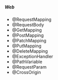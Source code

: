 ##### Web

- @RequestMapping
- @RequestBody
- @GetMapping
- @PostMapping
- @PatchMapping
- @PutMapping
- @DeleteMapping
- @ExceptionHandler
- @PathVariable
- @RequestParam
- @CrossOrigin